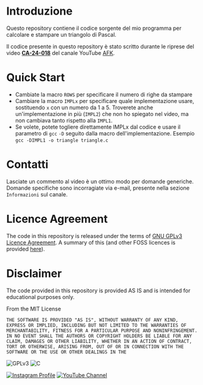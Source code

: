 # Introduzione

Questo repository contiene il codice sorgente del mio programma per calcolare e stampare un triangolo di Pascal.

Il codice presente in questo repository è stato scritto durante le riprese del video [**CA-24-018**](https://youtu.be/hbLguYlGuI0) del canale YouTube [AFK](https://www.youtube.it/@valerio_afk).

# Quick Start

* Cambiate la macro `ROWS` per specificare il numero di righe da stampare
* Cambiare la macro `IMPLx` per specificare quale implementazione usare, sostituendo `x` con un numero da 1 a 5. Troverete anche un'implementazione in più (`IMPL2`) che non ho spiegato nel video, ma non cambiava tanto rispetto alla `IMPL1`.
* Se volete, potete togliere direttamente IMPLx dal codice e usare il parametro di `gcc` `-D` seguito dalla macro dell'implementazione. Esempio `gcc -DIMPL1 -o triangle triangle.c`

# Contatti

Lasciate un commento al video è un ottimo modo per domande generiche. Domande specifiche sono incorragiate via e-mail, presente nella sezione `Informazioni` sul canale.

# Licence Agreement

The code in this repository is released under the terms of [GNU GPLv3 Licence Agreement](https://www.gnu.org/licenses/gpl-3.0.html). A summary of this (and other FOSS licences is provided [here](https://en.wikipedia.org/wiki/Comparison_of_free_and_open-source_software_licenses)).

# Disclaimer

The code provided in this repository is provided AS IS and is intended for educational purposes only.

From the MIT License

`THE SOFTWARE IS PROVIDED "AS IS", WITHOUT WARRANTY OF ANY KIND, EXPRESS OR
IMPLIED, INCLUDING BUT NOT LIMITED TO THE WARRANTIES OF MERCHANTABILITY,
FITNESS FOR A PARTICULAR PURPOSE AND NONINFRINGEMENT. IN NO EVENT SHALL THE
AUTHORS OR COPYRIGHT HOLDERS BE LIABLE FOR ANY CLAIM, DAMAGES OR OTHER
LIABILITY, WHETHER IN AN ACTION OF CONTRACT, TORT OR OTHERWISE, ARISING FROM,
OUT OF OR IN CONNECTION WITH THE SOFTWARE OR THE USE OR OTHER DEALINGS IN THE`

![GPLv3](https://img.shields.io/badge/license-GPLv3-brightgreen) ![C](https://img.shields.io/badge/C%2B%2B-gcc%2011.3-blue)

[![Instagram Profile](https://img.shields.io/badge/Instagram-%40valerio__afk-ff69b4)](https://www.instagram.com/valerio_afk/) [![YouTube Channel](https://img.shields.io/badge/YouTube-%40valerio__afk-red)](https://www.youtube.it/@valerio_afk)

